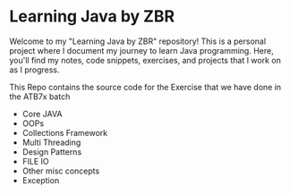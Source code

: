# Learning Java by ZBR

Welcome to my "Learning Java by ZBR" repository! This is a personal project where I document my journey to learn Java programming. Here, you'll find my notes, code snippets, exercises, and projects that I work on as I progress.

This Repo contains the source code for the Exercise that we have done in the ATB7x batch

- Core JAVA
- OOPs
- Collections Framework
- Multi Threading
- Design Patterns
- FILE IO
- Other misc concepts
- Exception
